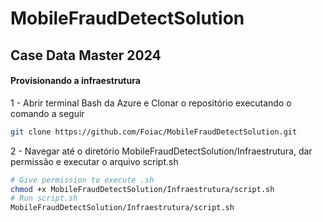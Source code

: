 # MobileFraudDetectSolution
## Case Data Master 2024

#### Provisionando a infraestrutura

1 - Abrir terminal Bash da Azure e Clonar o repositório executando o comando a seguir

```bash
git clone https://github.com/Foiac/MobileFraudDetectSolution.git
```

2 - Navegar até o diretório MobileFraudDetectSolution/Infraestrutura, dar permissão e executar o arquivo script.sh

```bash
# Give permission to execute .sh
chmod +x MobileFraudDetectSolution/Infraestrutura/script.sh
# Run script.sh
MobileFraudDetectSolution/Infraestrutura/script.sh
```
